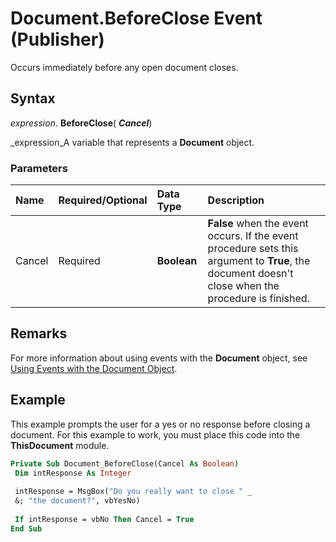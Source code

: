 
# Document.BeforeClose Event (Publisher)

Occurs immediately before any open document closes.


## Syntax

 _expression_. **BeforeClose**( **_Cancel_**)

 _expression_A variable that represents a  **Document** object.


### Parameters



|**Name**|**Required/Optional**|**Data Type**|**Description**|
|:-----|:-----|:-----|:-----|
|Cancel|Required| **Boolean**| **False** when the event occurs. If the event procedure sets this argument to **True**, the document doesn't close when the procedure is finished.|

## Remarks

For more information about using events with the  **Document** object, see [Using Events with the Document Object](0f5cfe67-bfa1-0ec7-11c9-c4c1337ebe50.md).


## Example

This example prompts the user for a yes or no response before closing a document. For this example to work, you must place this code into the  **ThisDocument** module.


```vb
Private Sub Document_BeforeClose(Cancel As Boolean) 
 Dim intResponse As Integer 
 
 intResponse = MsgBox("Do you really want to close " _ 
 &; "the document?", vbYesNo) 
 
 If intResponse = vbNo Then Cancel = True 
End Sub
```

